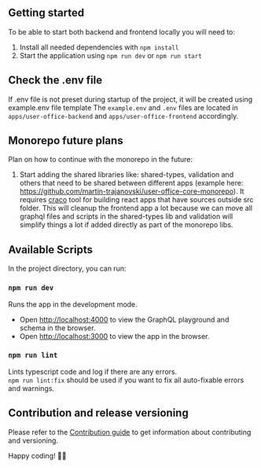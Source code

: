 ## Getting started

To be able to start both backend and frontend locally you will need to:

1. Install all needed dependencies with `npm install`
2. Start the application using `npm run dev` or `npm run start`

## Check the .env file
If .env file is not preset during startup of the project, it will be created using example.env file template
The `example.env` and `.env` files are located in `apps/user-office-backend` and `apps/user-office-frontend` accordingly.

## Monorepo future plans

Plan on how to continue with the monorepo in the future:

1.  Start adding the shared libraries like: shared-types, validation and others that need to be shared between different apps (example here: https://github.com/martin-trajanovski/user-office-core-monorepo). It requires [craco](https://github.com/dilanx/craco) tool for building react apps that have sources outside src folder. This will cleanup the frontend app a lot because we can move all graphql files and scripts in the shared-types lib and validation will simplify things a lot if added directly as part of the monorepo libs.

## Available Scripts

In the project directory, you can run:

### `npm run dev`

Runs the app in the development mode.<br>

- Open [http://localhost:4000](http://localhost:4000) to view the GraphQL playground and schema in the browser.
- Open [http://localhost:3000](http://localhost:3000) to view the app in the browser.

### `npm run lint`

Lints typescript code and log if there are any errors.<br>
`npm run lint:fix` should be used if you want to fix all auto-fixable errors and warnings.

## Contribution and release versioning

Please refer to the [Contribution guide](CONTRIBUTING.md) to get information about contributing and versioning.

Happy coding! 👨‍💻
